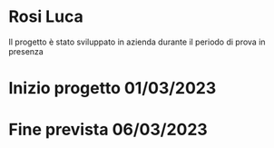 # Rosi Luca
Il progetto è stato sviluppato in azienda durante il periodo di prova in presenza
# Inizio progetto 01/03/2023
# Fine prevista 06/03/2023
